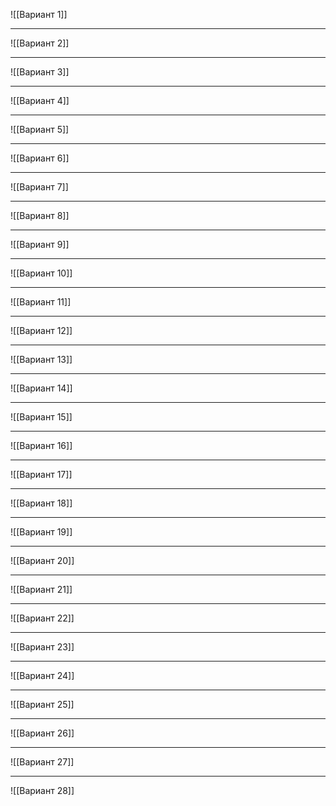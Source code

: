 ![[Вариант 1]]

---
![[Вариант 2]]

---
![[Вариант 3]]

---
![[Вариант 4]]

---
![[Вариант 5]]

---
![[Вариант 6]]

---
![[Вариант 7]]

---
![[Вариант 8]]

---
![[Вариант 9]]

---
![[Вариант 10]]

---
![[Вариант 11]]

---
![[Вариант 12]]

---
![[Вариант 13]]

---
![[Вариант 14]]

---
![[Вариант 15]]

---
![[Вариант 16]]

---
![[Вариант 17]]

---
![[Вариант 18]]

---
![[Вариант 19]]

---
![[Вариант 20]]

---
![[Вариант 21]]

---
![[Вариант 22]]

---
![[Вариант 23]]

---
![[Вариант 24]]

---
![[Вариант 25]]

---
![[Вариант 26]]

---
![[Вариант 27]]

---
![[Вариант 28]]